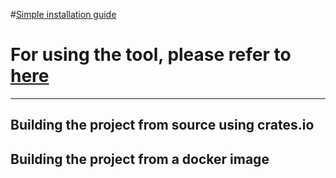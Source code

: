 #<a href="https://github.com/Warthunder-Open-Source-Foundation/wt_custom_lang/blob/master/guide/simple_installation.md" title="simple installation ">Simple installation guide </a>

# For using the tool, please refer to <a href="https://github.com/Warthunder-Open-Source-Foundation/wt_custom_lang/blob/master/guide/how_to_use.md" title="guide">here</a>

***

## Building the project from source using crates.io

## Building the project from a docker image
